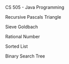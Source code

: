 CS 505 - Java Programming

Recursive Pascals Triangle

Sieve Goldbach

Rational Number

Sorted List

Binary Search Tree
